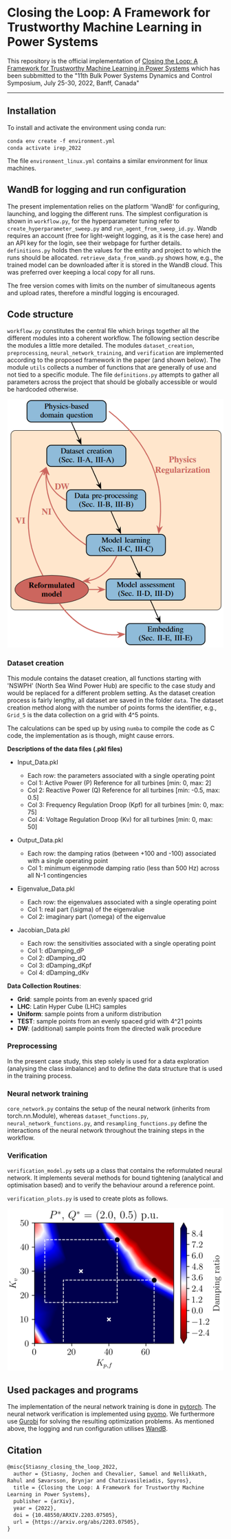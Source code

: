 # Closing the Loop: A Framework for Trustworthy Machine Learning in Power Systems

This repository is the official implementation
of [Closing the Loop: A Framework for Trustworthy Machine Learning in Power Systems](https://arxiv.org/abs/2203.07505)
which has been subbmitted to the "11th Bulk Power Systems Dynamics and Control Symposium, July 25-30, 2022, Banff, Canada"

------------------------------------------

## Installation

To install and activate the environment using conda run:

```setup
conda env create -f environment.yml
conda activate irep_2022
```

The file `environment_linux.yml` contains a similar environment for linux machines. 

## WandB for logging and run configuration

The present implementation relies on the platform 'WandB' for configuring, launching, and logging the different runs.
The simplest configuration is shown in `workflow.py`, for the hyperparameter tuning refer
to `create_hyperparameter_sweep.py` and `run_agent_from_sweep_id.py`. Wandb requires an account (free for light-weight
logging, as it is the case here) and an API key for the login, see their webpage for further details.
`definitions.py` holds then the values for the entity and project to which the runs should be allocated.
`retrieve_data_from_wandb.py` shows how, e.g., the trained model can be downloaded after it is stored in the WandB
cloud. This was preferred over keeping a local copy for all runs.

The free version comes with limits on the number of simultaneous agents and upload rates, therefore a mindful logging is
encouraged.

## Code structure

`workflow.py` constitutes the central file which brings together all the different modules into a coherent workflow. The
following section describe the modules a little more detailed. The modules `dataset_creation`, `preprocessing`,
`neural_network_training`, and `verification` are implemented according to the proposed framework in the paper (and
shown below). The module `utils` collects a number of functions that are generally of use and not tied to a specific
module. The file `definitions.py` attempts to gather all parameters across the project that should be globally
accessible or would be hardcoded otherwise.

![Framework](static/framework.png)

### Dataset creation

This module contains the dataset creation, all functions starting with 'NSWPH' (North Sea Wind Power Hub) are specific
to the case study and would be replaced for a different problem setting. As the dataset creation process is fairly
lengthy, all dataset are saved in the folder `data`. The dataset creation method along with the number of points forms
the identifier, e.g., `Grid_5` is the data collection on a grid with 4^5 points.

The calculations can be sped up by using `numba` to compile the code as C code, the implementation as is though, might
cause errors.

**Descriptions of the data files (.pkl files)**

- Input_Data.pkl
    - Each row: the parameters associated with a single operating point
    - Col 1: Active Power (P) Reference for all turbines [min: 0, max: 2]
    - Col 2: Reactive Power (Q) Reference for all turbines [min: -0.5, max: 0.5]
    - Col 3: Frequency Regulation Droop (Kpf) for all turbines [min: 0, max: 75]
    - Col 4: Voltage Regulation Droop (Kv) for all turbines [min: 0, max: 50]

- Output_Data.pkl
    - Each row: the damping ratios (between +100 and -100) associated with a single operating point
    - Col 1: minimum eigenmode damping ratio (less than 500 Hz) across all N-1 contingencies

- Eigenvalue_Data.pkl
    - Each row: the eigenvalues associated with a single operating point
    - Col 1: real part (\sigma) of the eigenvalue
    - Col 2: imaginary part (\omega) of the eigenvalue

- Jacobian_Data.pkl
    - Each row: the sensitivities associated with a single operating point
    - Col 1: dDamping_dP
    - Col 2: dDamping_dQ
    - Col 3: dDamping_dKpf
    - Col 4: dDamping_dKv

**Data Collection Routines**:

- **Grid**: sample points from an evenly spaced grid
- **LHC**: Latin Hyper Cube (LHC) samples
- **Uniform**: sample points from a uniform distribution
- **TEST**: sample points from an evenly spaced grid with 4^21 points
- **DW**: (additional) sample points from the directed walk procedure

### Preprocessing

In the present case study, this step solely is used for a data exploration (analysing the class imbalance) and to define
the data structure that is used in the training process.

### Neural network training

`core_network.py` contains the setup of the neural network (inherits from torch.nn.Module),
whereas `dataset_functions.py`, `neural_network_functions.py`, and `resampling_functions.py`
define the interactions of the neural network throughout the training steps in the workflow.

### Verification

`verification_model.py` sets up a class that contains the reformulated neural network. It implements several methods for
bound tightening (analytical and optimisation based) and to verify the behaviour around a reference point.

`verification_plots.py` is used to create plots as follows.

![Verification plot](static/verification_plot.png)

## Used packages and programs

The implementation of the neural network training is done in [pytorch](https://pytorch.org/). The neural network
verification is implemented using [pyomo](http://www.pyomo.org/). We furthermore use [Gurobi](https://www.gurobi.com)
for solving the resulting optimization problems. As mentioned above, the logging and run configuration
utilises [WandB](https://wandb.ai).

## Citation

```
@misc{Stiasny_closing_the_loop_2022,
  author = {Stiasny, Jochen and Chevalier, Samuel and Nellikkath, Rahul and Sævarsson, Brynjar and Chatzivasileiadis, Spyros},
  title = {Closing the Loop: A Framework for Trustworthy Machine Learning in Power Systems},
  publisher = {arXiv},
  year = {2022},
  doi = {10.48550/ARXIV.2203.07505},
  url = {https://arxiv.org/abs/2203.07505},
}
```





